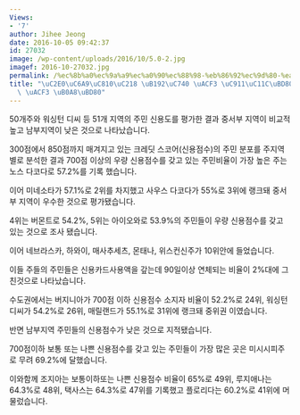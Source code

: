 ```yaml
---
Views:
- '7'
author: Jihee Jeong
date: 2016-10-05 09:42:37
id: 27032
image: /wp-content/uploads/2016/10/5.0-2.jpg
imagef: 2016-10-27032.jpg
permalink: /%ec%8b%a0%ec%9a%a9%ec%a0%90%ec%88%98-%eb%86%92%ec%9d%80-%ea%b3%b3-%ec%a4%91%ec%84%9c%eb%b6%80-%eb%82%ae%ec%9d%80-%ea%b3%b3-%eb%82%a8%eb%b6%80/
title: "\uC2E0\uC6A9\uC810\uC218 \uB192\uC740 \uACF3 \uC911\uC11C\uBD80, \uB0AE\uC740\
  \ \uACF3 \uB0A8\uBD80"
---
```


50개주와 워싱턴 디씨 등 51개 지역의 주민 신용도를 평가한 결과 중서부 지역이 비교적 높고 남부지역이 낮은 것으로 나타났습니다. 

300점에서 850점까지 매겨지고 있는 크레딧 스코어(신용점수)의 주민 분포를 주지역별로 분석한 결과 700점 이상의 우량 신용점수를 갖고 있는 주민비율이 가장 높은 주는 노스 다코다로 57.2%를 기록 했습니다. 

이어 미네소타가 57.1%로 2위를 차지했고 사우스 다코다가 55%로 3위에 랭크돼 중서부 지역이 우수한 것으로 평가됐습니다. 

4위는 버몬트로 54.2%, 5위는 아이오와로 53.9%의 주민들이 우량 신용점수를 갖고 있는 것으로 조사 됐습니다. 

이어 네브라스카, 하와이, 매사추세츠, 몬태나, 위스컨신주가 10위안에 들었습니다. 

이들 주들의 주민들은 신용카드사용액을 갚는데 90일이상 연체되는 비율이 2%대에 그친것으로 나타났습니다. 

수도권에서는 버지니아가 700점 이하 신용점수 소지자 비율이 52.2%로 24위, 워싱턴 디씨가 54.2%로 26위, 매릴랜드가 55.1%로 31위에 랭크돼 중위권 이였습니다.

반면 남부지역 주민들의 신용점수가 낮은 것으로 지적됐습니다. 

700점이하 보통 또는 나쁜 신용점수를 갖고 있는 주민들이 가장 많은 곳은 미시시피주로 무려 69.2%에 달했습니다. 

이와함께 조지아는 보통이하또는 나쁜 신용점수 비율이 65%로 49위, 루지애나는 64.3%로 48위, 택사스는 64.3%로 47위를 기록했고 플로리다는 60.2%로 41위에 머물렀습니다.